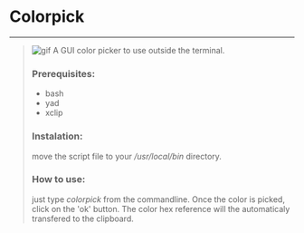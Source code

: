 # Colorpick
---
>
> ![gif](https://github.com/PinheiroCosta/MyScripts/raw/5c1049c3cf5d1747a2ed04c4551da8e16f4de3d4/images/colorpick.gif)
> A GUI color picker to use outside the terminal.
>
> ### Prerequisites: 
> * bash
> * yad
> * xclip  
>
> ### Instalation: 
> move the script file to your _/usr/local/bin_ directory. 
> 
> ### How to use: 
> just type _colorpick_ from the commandline. Once the color is picked, click on the 'ok' button. The color hex reference will the automaticaly transfered to the clipboard.

